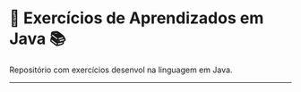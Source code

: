 

# 🧪 Exercícios de Aprendizados em Java  📚

Repositório com exercícios desenvol na linguagem em Java.

---





  

